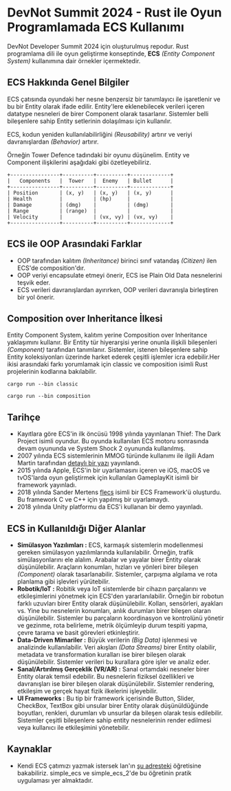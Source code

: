 # DevNot Summit 2024 - Rust ile Oyun Programlamada ECS Kullanımı

DevNot Developer Summit 2024 için oluşturulmuş repodur. Rust programlama dili ile oyun geliştirme konseptinde, **ECS** _(Entity Component System)_ kullanımına dair örnekler içermektedir.

## ECS Hakkında Genel Bilgiler

ECS çatısında oyundaki her nesne benzersiz bir tanımlayıcı ile işaretlenir ve bu bir Entity olarak ifade edilir. Entity'lere eklenebilecek verileri içeren datatype nesneleri de birer Component olarak tasarlanır. Sistemler belli bileşenlere sahip Entity setlerinin dolaşılması için kullanılır.

ECS, kodun yeniden kullanılabilirliğini _(Reusability)_ artırır ve veriyi davranışlardan _(Behavior)_ artırır.

Örneğin Tower Defence tadındaki bir oyunu düşünelim. Entity ve Component ilişkilerini aşağıdaki gibi özetleyebiliriz.

```text
+----------------+----------+----------+-------------+
|   Components   |  Tower   |  Enemy   | Bullet      |
+----------------+----------+----------+-------------+
| Position       | (x, y)   | (x, y)   | (x, y)      |
| Health         |          | (hp)     |             |
| Damage         | (dmg)    |          | (dmg)       |
| Range          | (range)  |          |             |
| Velocity       |          | (vx, vy) | (vx, vy)    |
+----------------+----------+----------+-------------+
```

## ECS ile OOP Arasındaki Farklar

- OOP tarafından kalıtım _(Inheritance)_ birinci sınıf vatandaş _(Citizen)_ ilen ECS'de composition'dır.
- OOP veriyi encapsulate etmeyi önerir, ECS ise Plain Old Data nesnelerini teşvik eder.
- ECS verileri davranışlardan ayırırken, OOP verileri davranışla birleştiren bir yol önerir.

## Composition over Inheritance İlkesi

Entity Component System, kalıtım yerine Composition over Inheritance yaklaşımını kullanır. Bir Entity tür hiyerarşisi yerine onunla ilişkili bileşenleri *(Component)* tarafından tanımlanır. Sistemler, istenen bileşenlere sahip Entity koleksiyonları üzerinde harket ederek çeşitli işlemler icra edebilir.Her ikisi arasındaki farkı yorumlamak için classic ve composition isimli Rust projelerinin kodlarına bakılabilir.

```shell
cargo run --bin classic

cargo run --bin composition
```

## Tarihçe

- Kayıtlara göre ECS'in ilk öncüsü 1998 yılında yayınlanan Thief: The Dark Project isimli oyundur. Bu oyunda kullanılan ECS motoru sonrasında devam oyununda ve System Shock 2 oyununda kullanılmış.
- 2007 yılında ECS sistemlerinin MMOG türünde kullanımı ile ilgili Adam Martin tarafından [detaylı bir yazı](https://t-machine.org/index.php/2007/09/03/entity-systems-are-the-future-of-mmog-development-part-1/) yayınlandı.
- 2015 yılında Apple, ECS'in bir uyarlamasını içeren ve iOS, macOS ve tvOS'larda oyun geliştirmek için kullanılan GameplayKit isimli bir framework yayınladı.
- 2018 yılında Sander Mertens [flecs](https://github.com/SanderMertens/flecs) isimli bir ECS Framework'ü oluşturdu. Bu framework C ve C++ için yapılmış bir uyarlamaydı.
- 2018 yılında Unity platformu da ECS'i kullanan bir demo yayınladı.

## ECS in Kullanıldığı Diğer Alanlar

- **Simülasyon Yazılımları :** ECS, karmaşık sistemlerin modellenmesi gereken simülasyon yazılımlarında kullanılabilir. Örneğin, trafik simülasyonlarını ele alalım. Arabalar ve yayalar birer Entity olarak düşünülebilir. Araçların konumları, hızları ve yönleri birer bileşen _(Component)_ olarak tasarlanabilir. Sistemler, çarpışma algılama ve rota planlama gibi işlevleri yürütebilir.
- **Robotik/IoT :** Robitik veya IoT sistemlerde bir cihazın parçalarını ve etkileşimlerini yönetmek için ECS'den yararlanılabilir. Örneğin bir robotun farklı uzuvları birer Entity olarak düşünülebilir. Kolları, sensörleri, ayakları vs. Yine bu nesnelerin konumları, anlık durumları birer bileşen olaran düşünülebilir. Sistemler bu parçaların koordinasyon ve kontrolünü yönetir ve gezinme, rota belirleme, metrik ölçümleyip durum tespiti yapma, çevre tarama ve basit görevleri etkinleştirir.
- **Data-Driven Mimariler :** Büyük verilerin _(Big Data)_ işlenmesi ve analizinde kullanılabilir. Veri akışları _(Data Streams)_ birer Entity olabilir, metadata ve transformation kuralları ise birer bileşen olarak düşünülebilir. Sistemler verileri bu kurallara göre işler ve analiz eder.
- **Sanal/Artırılmış Gerçeklik (VR/AR) :** Sanal ortamdaki nesneler birer Entity olarak temsil edebilir. Bu nesnelerin fiziksel özellikleri ve davranışları ise birer bileşen olarak düşünülebilir. Sistemler rendering, etkileşim ve gerçek hayat fizik ilkelerini işleyebilir.
- **UI Frameworks :** Bu tip bir framework içerisinde Button, Slider, CheckBox, TextBox gibi unsular birer Entity olarak düşünüldüğünde boyutları, renkleri, durumları vb unsurlar da bileşen olarak tesis edilebilir. Sistemler çeşitli bileşenlere sahip entity nesnelerinin render edilmesi veya kullanıcı ile etkileşimini yönetebilir.

## Kaynaklar

- Kendi ECS çatımızı yazmak istersek Ian'ın [şu adresteki](https://ianjk.com/ecs-in-rust/) öğretisine bakabiliriz. simple_ecs ve simple_ecs_2'de bu öğretinin pratik uygulaması yer almaktadır.